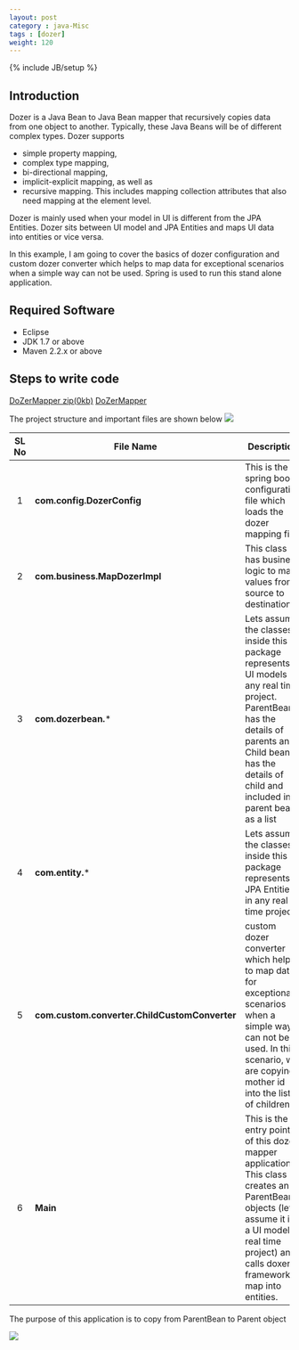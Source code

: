 ```yaml
---
layout: post
category : java-Misc
tags : [dozer]
weight: 120
---
```


{% include JB/setup %}

## Introduction

Dozer is a Java Bean to Java Bean mapper that recursively copies data from one object to another. Typically, these Java Beans will be of different complex types.
Dozer supports 


* simple property mapping, 
* complex type mapping, 
* bi-directional mapping, 
* implicit-explicit mapping, as well as 
* recursive mapping. 
This includes mapping collection attributes that also need mapping at the element level.  

Dozer is mainly used when your model in UI is different from the JPA Entities. Dozer sits between UI model and JPA Entities and maps UI data into entities or vice versa.

In this example, I am going to cover the basics of dozer configuration and custom dozer converter which helps to map data for exceptional scenarios when a simple way can not be used. Spring is used to run this stand alone application.

## Required Software


* Eclipse
* JDK 1.7 or above
* Maven 2.2.x or above
 
## Steps to write code

<div class="download-view">
	<span class="download">
		<a href="#" target="_blank">DoZerMapper zip(0kb)</a>
	</span>
	<span class="view">
		<a href="#" target="_blank">DoZerMapper</a>
	</span>
</div>

The project structure and important files are shown below
<img src="https://cloud.githubusercontent.com/assets/11231867/10510257/8b077a3a-734f-11e5-9e2d-f2f40690a3c4.png"/>

SL No | File Name | Description
:---: | --- | ---
1 | **com.config.DozerConfig** | This is the spring boot configuration file which loads the dozer mapping file.
2 | **com.business.MapDozerImpl** | This class has business logic to map values from source to destination
3 | **com.dozerbean.*** | Lets assume the classes inside this package represents UI models in any real time project. ParentBean has the details of parents and Child bean has the details of child and included into parent bean as a list
4 | **com.entity.*** | Lets assume the classes inside this package represents JPA Entities in any real time project
5 | **com.custom.converter.ChildCustomConverter** | custom dozer converter which helps to map data for exceptional scenarios when a simple way can not be used. In this scenario, we are copying mother id into the list of children.
6 | **Main** | This is the entry point of this dozer mapper application. This class creates an ParentBean objects (lets assume it is a UI model in real time project) and calls doxer framework to map into entities.

The purpose of this application is to copy from ParentBean to Parent object

<img src="https://cloud.githubusercontent.com/assets/11231867/10510854/0e517afa-7353-11e5-8f49-b778d46d47ec.png"/>

